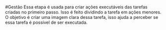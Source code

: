 #Gestão 
Essa etapa é usada para criar ações executáveis das tarefas criadas no primeiro passo. Isso é feito dividindo a tarefa em ações menores. O objetivo é criar uma imagem clara dessa tarefa, isso ajuda a perceber se essa tarefa é possível de ser executada.